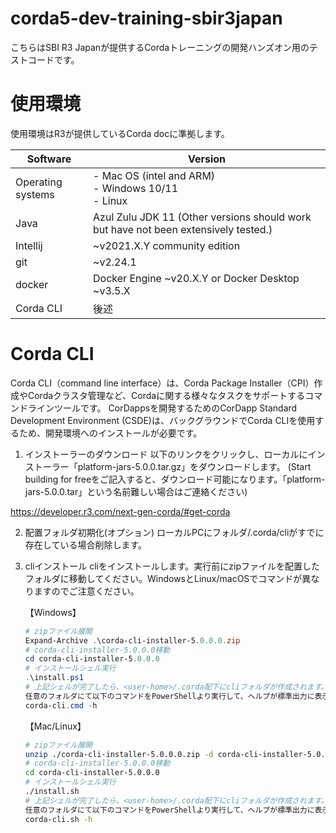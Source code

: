 # corda5-dev-training-sbir3japan

こちらはSBI R3 Japanが提供するCordaトレーニングの開発ハンズオン用のテストコードです。

# 使用環境

使用環境はR3が提供しているCorda docに準拠します。

| Software | Version |
|------------|------------|
| Operating systems | - Mac OS (intel and ARM)<br>- Windows 10/11<br>- Linux
| Java | Azul Zulu JDK 11 (Other versions should work but have not been extensively tested.) |
| Intellij | ~v2021.X.Y community edition |
| git | ~v2.24.1 |
| docker | Docker Engine ~v20.X.Y or Docker Desktop ~v3.5.X |
| Corda CLI | 後述 |

# Corda CLI

Corda CLI（command line interface）は、Corda Package Installer（CPI）作成やCordaクラスタ管理など、Cordaに関する様々なタスクをサポートするコマンドラインツールです。
CorDappsを開発するためのCorDapp Standard Development Environment (CSDE)は、バックグラウンドでCorda CLIを使用するため、開発環境へのインストールが必要です。

1. インストーラーのダウンロード
   以下のリンクをクリックし、ローカルにインストーラー「platform-jars-5.0.0.tar.gz」をダウンロードします。
(Start building for freeをご記入すると、ダウンロード可能になります。「platform-jars-5.0.0.tar」という名前難しい場合はご連絡ください)

https://developer.r3.com/next-gen-corda/#get-corda

2. 配置フォルダ初期化(オプション)
   ローカルPCにフォルダ<user-home>/.corda/cliがすでに存在している場合削除します。
3. cliインストール
   cliをインストールします。実行前にzipファイルを配置したフォルダに移動してください。WindowsとLinux/macOSでコマンドが異なりますのでご注意ください。

   【Windows】
   ``` ps1
   # zipファイル展開
   Expand-Archive .\corda-cli-installer-5.0.0.0.zip
   # corda-cli-installer-5.0.0.0移動
   cd corda-cli-installer-5.0.0.0
   # インストールシェル実行
   .\install.ps1
   # 上記シェルが完了したら、<user-home>/.corda配下にcliフォルダが作成されます。 端末の環境変数PATHに「<user-home>/.corda/cli」を通します。
   任意のフォルダにて以下のコマンドをPowerShellより実行して、ヘルプが標準出力に表示されればインストール成功です。
   corda-cli.cmd -h
   ```
   【Mac/Linux】
   ``` bash
   # zipファイル展開
   unzip ./corda-cli-installer-5.0.0.0.zip -d corda-cli-installer-5.0.0.0
   # corda-cli-installer-5.0.0.0移動
   cd corda-cli-installer-5.0.0.0
   # インストールシェル実行
   ./install.sh
   # 上記シェルが完了したら、<user-home>/.corda配下にcliフォルダが作成されます。 端末の環境変数PATHに「<user-home>/.corda/cli」を通します。
   任意のフォルダにて以下のコマンドをPowerShellより実行して、ヘルプが標準出力に表示されればインストール成功です。
   corda-cli.sh -h
   ```
